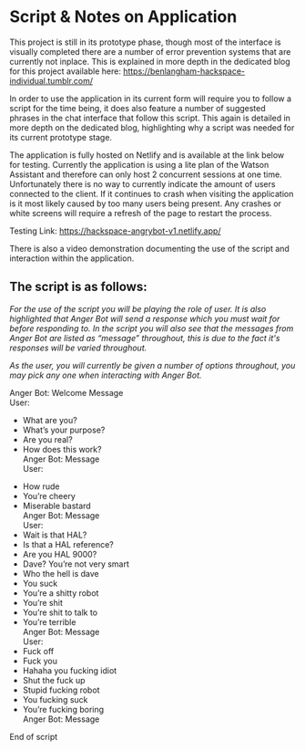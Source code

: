 # Script & Notes on Application

This project is still in its prototype phase, though most of the interface is visually completed there are a number of error prevention systems that are currently not inplace. This is explained in more depth in the dedicated blog for this project available here: https://benlangham-hackspace-individual.tumblr.com/

In order to use the application in its current form will require you to follow a script for the time being, it does also feature a number of suggested phrases in the chat interface that follow this script. This again is detailed in more depth on the dedicated blog, highlighting why a script was needed for its current prototype stage.

The application is fully hosted on Netlify and is available at the link below for testing. Currently the application is using a lite plan of the Watson Assistant and therefore can only host 2 concurrent sessions at one time. Unfortunately there is no way to currently indicate the amount of users connected to the client. If it continues to crash when visiting the application is it most likely caused by too many users being present. Any crashes or white screens will require a refresh of the page to restart the process.

Testing Link: https://hackspace-angrybot-v1.netlify.app/

There is also a video demonstration documenting the use of the script and interaction within the application.

## The script is as follows:

_For the use of the script you will be playing the role of user. It is also highlighted that Anger Bot will send a response which you must wait for before responding to. In the script you will also see that the messages from Anger Bot are listed as “message” throughout, this is due to the fact it's responses will be varied throughout._

_As the user, you will currently be given a number of options throughout, you may pick any one when interacting with Anger Bot._

Anger Bot: Welcome Message<br/>
User:<br/>

- What are you?<br/>
- What’s your purpose?<br/>
- Are you real?<br/>
- How does this work?<br/>
  Anger Bot: Message<br/>
  User:<br/>

* How rude<br/>
* You’re cheery<br/>
* Miserable bastard<br/>
  Anger Bot: Message<br/>
  User:<br/>
* Wait is that HAL?<br/>
* Is that a HAL reference?<br/>
* Are you HAL 9000?<br/>
* Dave? You’re not very smart<br/>
* Who the hell is dave<br/>
* You suck<br/>
* You’re a shitty robot<br/>
* You’re shit<br/>
* You’re shit to talk to<br/>
* You’re terrible<br/>
  Anger Bot: Message<br/>
  User:<br/>
* Fuck off<br/>
* Fuck you<br/>
* Hahaha you fucking idiot<br/>
* Shut the fuck up<br/>
* Stupid fucking robot<br/>
* You fucking suck<br/>
* You’re fucking boring<br/>
  Anger Bot: Message<br/>

End of script<br/>
